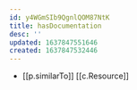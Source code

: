 ```yaml
---
id: y4WGmSIb9QgnlQOM87NtK
title: hasDocumentation
desc: ''
updated: 1637847551646
created: 1637847532446
---
```




- [[p.similarTo]] [[c.Resource]]
